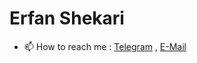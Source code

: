 # Erfan Shekari
- 📫 How to reach me : [Telegram](https://t.me/irfan_shekari) , [E-Mail](mailto:erfan.dp.co@gmail.com)

<!---
erfanshekari/erfanshekari is a ✨ special ✨ repository because its `README.md` (this file) appears on your GitHub profile.
You can click the Preview link to take a look at your changes.
--->
